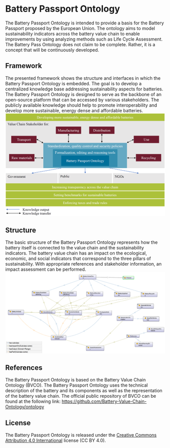 # Battery Passport Ontology

The Battery Passport Ontology is intended to provide a basis for the Battery Passport proposed by the European Union. The ontology aims to model sustainability indicators across the battery value chain to enable improvements by using analyzing methods such as Life Cycle Assessment. The Battery Pass Ontology does not claim to be complete. Rather, it is a concept that will be continuously developed.

## Framework

The presented framework shows the structure and interfaces in which the Battery Passport Ontology is embedded. The goal is to develop a centralized knowledge base addressing sustainability aspects for batteries. The Battery Passport Ontology is designed to serve as the backbone of an open-source platform that can be accessed by various stakeholders. The publicly available knowledge should help to promote interoperability and develop more sustainable, energy dense and affordable batteries.
![Logo](https://github.com/Maximilian-Schiller/Battery-Passport-Ontology/blob/main/FrameworkForTheBatteryPassportOntology.PNG)

## Structure

The basic structure of the Battery Passport Ontology represents how the battery itself is connected to the value chain and the sustainability indicators. The battery value chain has an impact on the ecological, economic, and social indicators that correspond to the three pillars of sustainability. With appropriate references and stakeholder information, an impact assessment can be performed.
![Logo](https://github.com/Maximilian-Schiller/Battery-Passport-Ontology/blob/main/StructureOfTheBatteryPassportOntology.PNG)

## References

The Battery Passport Ontology is based on the Battery Value Chain Ontology (BVCO). The Battery Passport Ontology uses the technical description of the battery and its components as well as the representation of the battery value chain. The official public repository of BVCO can be found at the following link: https://github.com/Battery-Value-Chain-Ontology/ontology

## License

The Battery Passport Ontology is released under the [Creative Commons Attribution 4.0 International](https://creativecommons.org/licenses/by/4.0/legalcode) license (CC BY 4.0).